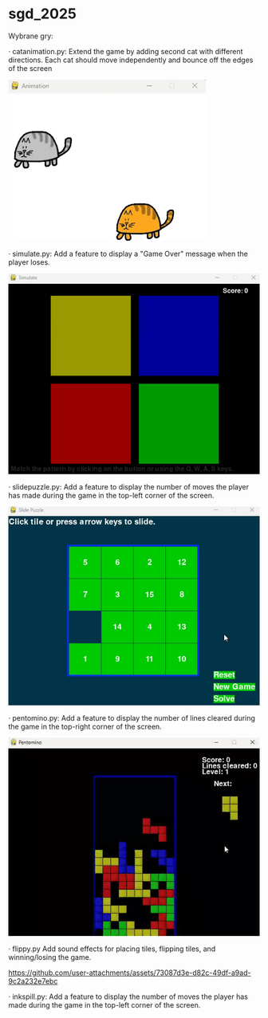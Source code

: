 ﻿# sgd_2025
Wybrane gry:

· catanimation.py:
Extend the game by adding second cat with different directions. Each cat should move independently and bounce off the edges of the screen
  

![](catanimation.gif)

· simulate.py:
Add a feature to display a "Game Over" message when the player loses.
  

![](simulate.gif)

· slidepuzzle.py:
Add a feature to display the number of moves the player has made during the game in the top-left corner of the screen.
  
  
![](slidepuzzle.gif)

· pentomino.py:
Add a feature to display the number of lines cleared during the game in the top-right corner of the screen.
  
  
![](pentomino.gif)

· flippy.py
Add sound effects for placing tiles, flipping tiles, and winning/losing the game.

https://github.com/user-attachments/assets/73087d3e-d82c-49df-a9ad-9c2a232e7ebc

· inkspill.py:
Add a feature to display the number of moves the player has made during the game in the top-left corner of the screen.
